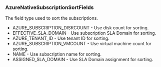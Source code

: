 ### AzureNativeSubscriptionSortFields
The field type used to sort the subscriptions.

- AZURE_SUBSCRIPTION_DISKCOUNT - Use disk count for sorting.
- EFFECTIVE_SLA_DOMAIN - Use subscription SLA Domain for sorting.
- AZURE_TENANT_ID - Use tenant ID for sorting.
- AZURE_SUBSCRIPTION_VMCOUNT - Use virtual machine count for sorting.
- NAME - Use subscription name for sorting.
- ASSIGNED_SLA_DOMAIN - Use SLA Domain assignment for sorting.
